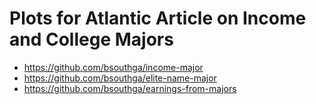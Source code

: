# Plots for Atlantic Article on Income and College Majors


- https://github.com/bsouthga/income-major
- https://github.com/bsouthga/elite-name-major
- https://github.com/bsouthga/earnings-from-majors